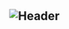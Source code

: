 ![Header](https://capsule-render.vercel.app/api?type=Waving&color=timeGradient&height=200&animation=fadeIn&section=header&text=个人博客csndm.store&fontSize=60)
---
